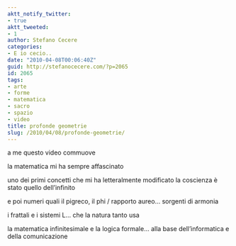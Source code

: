 ```yaml
---
aktt_notify_twitter:
- true
aktt_tweeted:
- 1
author: Stefano Cecere
categories:
- E io cecio..
date: "2010-04-08T00:06:40Z"
guid: http://stefanocecere.com/?p=2065
id: 2065
tags:
- arte
- forme
- matematica
- sacro
- spazio
- video
title: profonde geometrie
slug: /2010/04/08/profonde-geometrie/
---
```


a me questo video commuove

la matematica mi ha sempre affascinato
  
uno dei primi concetti che mi ha letteralmente modificato la coscienza è stato quello dell&#8217;infinito
  
e poi numeri quali il pigreco, il phi / rapporto aureo&#8230; sorgenti di armonia
  
i frattali e i sistemi L&#8230; che la natura tanto usa
  
la matematica infinitesimale e la logica formale&#8230; alla base dell&#8217;informatica e della comunicazione